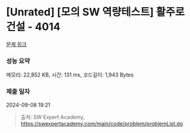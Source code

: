 # [Unrated] [모의 SW 역량테스트] 활주로 건설 - 4014 

[문제 링크](https://swexpertacademy.com/main/code/problem/problemDetail.do?contestProbId=AWIeW7FakkUDFAVH) 

### 성능 요약

메모리: 22,852 KB, 시간: 131 ms, 코드길이: 1,943 Bytes

### 제출 일자

2024-09-08 19:21



> 출처: SW Expert Academy, https://swexpertacademy.com/main/code/problem/problemList.do